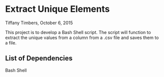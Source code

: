 # Extract Unique Elements
Tiffany Timbers, October 6, 2015

This project is to develop a Bash Shell script.
The script will function to extract the unique values from a column from a .csv file and saves them to a file.

## List of Dependencies
Bash Shell
